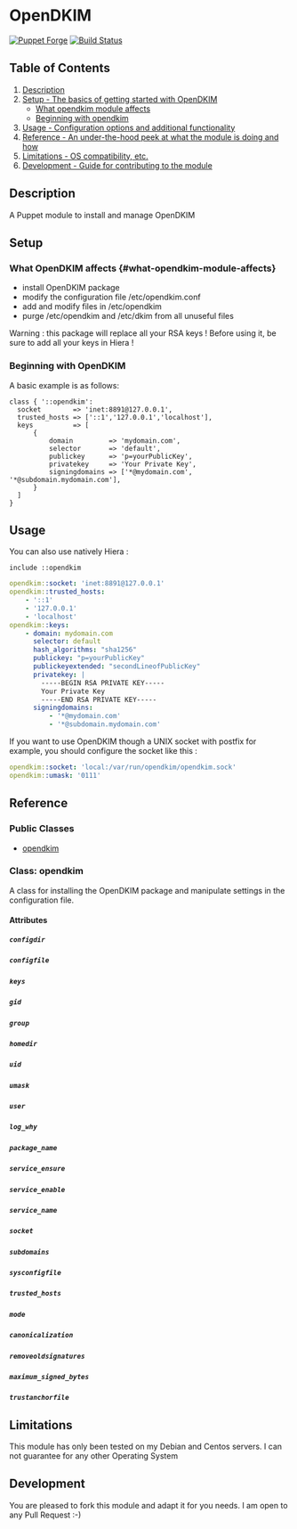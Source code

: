 # OpenDKIM

[![Puppet Forge](http://img.shields.io/puppetforge/v/lvicainne/opendkim.svg)](https://forge.puppetlabs.com/lvicainne/opendkim)
[![Build Status](https://travis-ci.org/lvicainne/puppet-opendkim.svg?branch=master)](https://travis-ci.org/lvicainne/puppet-opendkim)

## Table of Contents

1. [Description](#description)
2. [Setup - The basics of getting started with OpenDKIM](#setup)
    * [What opendkim module affects](#what-opendkim-module-affects)
    * [Beginning with opendkim](#beginning-with-opendkim)
3. [Usage - Configuration options and additional functionality](#usage)
4. [Reference - An under-the-hood peek at what the module is doing and how](#reference)
5. [Limitations - OS compatibility, etc.](#limitations)
6. [Development - Guide for contributing to the module](#development)

## Description

A Puppet module to install and manage OpenDKIM

## Setup

### What OpenDKIM affects {#what-opendkim-module-affects}

* install OpenDKIM package
* modify the configuration file /etc/opendkim.conf
* add and modify files in /etc/opendkim
* purge /etc/opendkim and /etc/dkim from all unuseful files

Warning : this package will replace all your RSA keys ! Before using it, be sure to add all your keys in Hiera !

### Beginning with OpenDKIM

A basic example is as follows:

```puppet
class { '::opendkim':
  socket        => 'inet:8891@127.0.0.1',
  trusted_hosts => ['::1','127.0.0.1','localhost'],
  keys          => [
      { 
          domain         => 'mydomain.com',
          selector       => 'default',
          publickey      => 'p=yourPublicKey',
          privatekey     => 'Your Private Key',
          signingdomains => ['*@mydomain.com', '*@subdomain.mydomain.com'],
      }
  ]
}
```

## Usage

You can also use natively Hiera :

```puppet
include ::opendkim
```

```yaml
opendkim::socket: 'inet:8891@127.0.0.1'
opendkim::trusted_hosts:
    - '::1'
    - '127.0.0.1'
    - 'localhost'
opendkim::keys:
    - domain: mydomain.com
      selector: default
      hash_algorithms: "sha1256"
      publickey: "p=yourPublicKey"
      publickeyextended: "secondLineofPublicKey"
      privatekey: | 
        -----BEGIN RSA PRIVATE KEY-----
        Your Private Key
        -----END RSA PRIVATE KEY-----
      signingdomains: 
          - '*@mydomain.com'
          - '*@subdomain.mydomain.com'
```

If you want to use OpenDKIM though a UNIX socket with postfix for example, 
you should configure the socket like this :

```yaml
opendkim::socket: 'local:/var/run/opendkim/opendkim.sock'
opendkim::umask: '0111'
```

## Reference

### Public Classes

* [opendkim](#class-opendkim)

### Class: opendkim

A class for installing the OpenDKIM package and manipulate settings in the
configuration file.

#### Attributes

##### `configdir`

##### `configfile`

##### `keys`

##### `gid`

##### `group`

##### `homedir`

##### `uid`

##### `umask`

##### `user`

##### `log_why`

##### `package_name`

##### `service_ensure`

##### `service_enable`

##### `service_name`

##### `socket`

##### `subdomains`

##### `sysconfigfile`

##### `trusted_hosts`

##### `mode`

##### `canonicalization`

##### `removeoldsignatures`

##### `maximum_signed_bytes`

##### `trustanchorfile`

## Limitations

This module has only been tested on my Debian and Centos servers. I can not guarantee for any other Operating System

## Development

You are pleased to fork this module and adapt it for you needs. I am open to any Pull Request :-)
